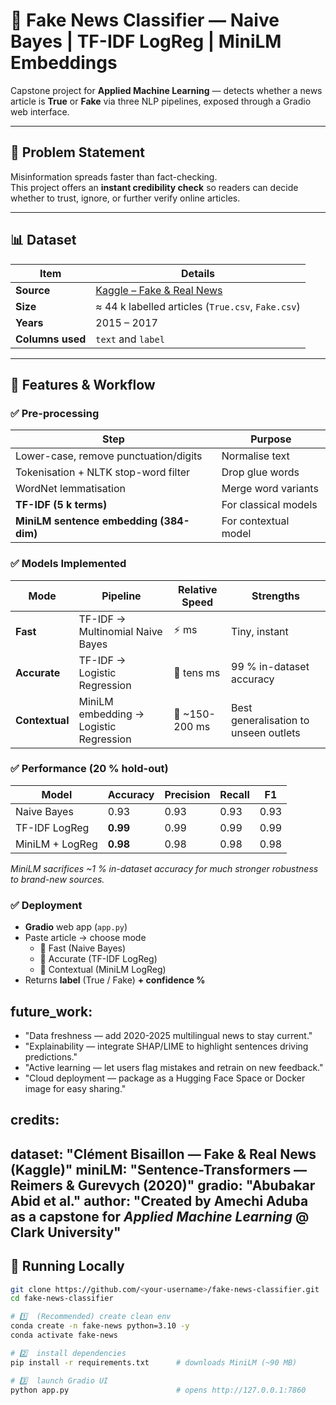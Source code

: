 # 📰 Fake News Classifier — Naive Bayes | TF-IDF LogReg | MiniLM Embeddings

Capstone project for **Applied Machine Learning** — detects whether a news article is **True** or **Fake** via three NLP pipelines, exposed through a Gradio web interface.

---

## 📌 Problem Statement
Misinformation spreads faster than fact-checking.  
This project offers an **instant credibility check** so readers can decide whether to trust, ignore, or further verify online articles.

---

## 📊 Dataset
| Item | Details |
|------|---------|
| **Source** | [Kaggle – Fake & Real News](https://www.kaggle.com/datasets/clmentbisaillon/fake-and-real-news-dataset) |
| **Size**  | ≈ 44 k labelled articles (`True.csv`, `Fake.csv`) |
| **Years** | 2015 – 2017 |
| **Columns used** | `text` and `label` |

---

## 🧪 Features & Workflow

### ✅ Pre-processing
| Step | Purpose |
|------|---------|
| Lower-case, remove punctuation/digits | Normalise text |
| Tokenisation + NLTK stop-word filter | Drop glue words |
| WordNet lemmatisation | Merge word variants |
| **TF-IDF (5 k terms)** | For classical models |
| **MiniLM sentence embedding (384-dim)** | For contextual model |

### ✅ Models Implemented
| Mode | Pipeline | Relative Speed | Strengths |
|------|----------|----------------|-----------|
| **Fast** | TF-IDF → Multinomial Naive Bayes | ⚡ ms | Tiny, instant |
| **Accurate** | TF-IDF → Logistic Regression | 🔸 tens ms | 99 % in-dataset accuracy |
| **Contextual** | MiniLM embedding → Logistic Regression | 🔹 ~150-200 ms | Best generalisation to unseen outlets |

### ✅ Performance (20 % hold-out)
| Model | Accuracy | Precision | Recall | F1 |
|-------|----------|-----------|--------|----|
| Naive Bayes | 0.93 | 0.93 | 0.93 | 0.93 |
| TF-IDF LogReg | **0.99** | 0.99 | 0.99 | 0.99 |
| MiniLM + LogReg | **0.98** | 0.98 | 0.98 | 0.98 |

*MiniLM sacrifices ~1 % in-dataset accuracy for much stronger robustness to brand-new sources.*

### ✅ Deployment
- **Gradio** web app (`app.py`)
- Paste article → choose mode  
  - 🔹 Fast (Naive Bayes)  
  - 🔸 Accurate (TF-IDF LogReg)  
  - 🔶 Contextual (MiniLM LogReg)  
- Returns **label** (True / Fake) **+ confidence %**

## future_work:
  - "Data freshness — add 2020-2025 multilingual news to stay current."
  - "Explainability — integrate SHAP/LIME to highlight sentences driving predictions."
  - "Active learning — let users flag mistakes and retrain on new feedback."
  - "Cloud deployment — package as a Hugging Face Space or Docker image for easy sharing."

## credits:
  dataset: "Clément Bisaillon — Fake & Real News (Kaggle)"
  miniLM: "Sentence-Transformers — Reimers & Gurevych (2020)"
  gradio: "Abubakar Abid et al."
  author: "Created by **Amechi Aduba** as a capstone for *Applied Machine Learning* @ Clark University"
---

## 🚀 Running Locally

```bash
git clone https://github.com/<your-username>/fake-news-classifier.git
cd fake-news-classifier

# 1️⃣  (Recommended) create clean env
conda create -n fake-news python=3.10 -y
conda activate fake-news

# 2️⃣  install dependencies
pip install -r requirements.txt      # downloads MiniLM (~90 MB)

# 3️⃣  launch Gradio UI
python app.py                        # opens http://127.0.0.1:7860


